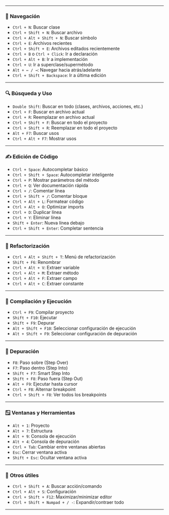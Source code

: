 
---

### 🧭 **Navegación**

- `Ctrl + N`: Buscar clase
- `Ctrl + Shift + N`: Buscar archivo
- `Ctrl + Alt + Shift + N`: Buscar símbolo
- `Ctrl + E`: Archivos recientes
- `Ctrl + Shift + E`: Archivos editados recientemente
- `Ctrl + B` o `Ctrl + Click`: Ir a declaración
- `Ctrl + Alt + B`: Ir a implementación
- `Ctrl + U`: Ir a superclase/supermétodo
- `Alt + ← / →`: Navegar hacia atrás/adelante
- `Ctrl + Shift + Backspace`: Ir a última edición

---

### 🔍 **Búsqueda y Uso**

- `Double Shift`: Buscar en todo (clases, archivos, acciones, etc.)
- `Ctrl + F`: Buscar en archivo actual
- `Ctrl + R`: Reemplazar en archivo actual
- `Ctrl + Shift + F`: Buscar en todo el proyecto
- `Ctrl + Shift + R`: Reemplazar en todo el proyecto
- `Alt + F7`: Buscar usos
- `Ctrl + Alt + F7`: Mostrar usos

---

### ✍️ **Edición de Código**

- `Ctrl + Space`: Autocompletar básico
- `Ctrl + Shift + Space`: Autocompletar inteligente
- `Ctrl + P`: Mostrar parámetros del método
- `Ctrl + Q`: Ver documentación rápida
- `Ctrl + /`: Comentar línea
- `Ctrl + Shift + /`: Comentar bloque
- `Ctrl + Alt + L`: Formatear código
- `Ctrl + Alt + O`: Optimizar imports
- `Ctrl + D`: Duplicar línea
- `Ctrl + Y`: Eliminar línea
- `Shift + Enter`: Nueva línea debajo
- `Ctrl + Shift + Enter`: Completar sentencia

---

### 🔄 **Refactorización**

- `Ctrl + Alt + Shift + T`: Menú de refactorización
- `Shift + F6`: Renombrar
- `Ctrl + Alt + V`: Extraer variable
- `Ctrl + Alt + M`: Extraer método
- `Ctrl + Alt + F`: Extraer campo
- `Ctrl + Alt + C`: Extraer constante

---

### 🧪 **Compilación y Ejecución**

- `Ctrl + F9`: Compilar proyecto
- `Shift + F10`: Ejecutar
- `Shift + F9`: Depurar
- `Alt + Shift + F10`: Seleccionar configuración de ejecución
- `Alt + Shift + F9`: Seleccionar configuración de depuración

---

### 🐞 **Depuración**

- `F8`: Paso sobre (Step Over)
- `F7`: Paso dentro (Step Into)
- `Shift + F7`: Smart Step Into
- `Shift + F8`: Paso fuera (Step Out)
- `Alt + F9`: Ejecutar hasta cursor
- `Ctrl + F8`: Alternar breakpoint
- `Ctrl + Shift + F8`: Ver todos los breakpoints

---

### 🪟 **Ventanas y Herramientas**

- `Alt + 1`: Proyecto
- `Alt + 7`: Estructura
- `Alt + 9`: Consola de ejecución
- `Alt + 4`: Consola de depuración
- `Ctrl + Tab`: Cambiar entre ventanas abiertas
- `Esc`: Cerrar ventana activa
- `Shift + Esc`: Ocultar ventana activa

---

### 🧠 **Otros útiles**

- `Ctrl + Shift + A`: Buscar acción/comando
- `Ctrl + Alt + S`: Configuración
- `Ctrl + Shift + F12`: Maximizar/minimizar editor
- `Ctrl + Shift + Numpad + / -`: Expandir/contraer todo

---